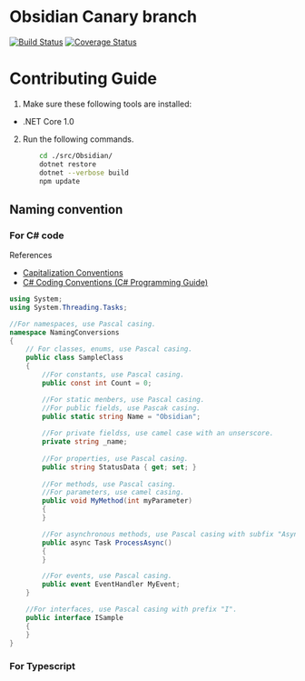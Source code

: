 # Obsidian Canary branch
[![Build Status](https://travis-ci.org/ZA-PT/Obsidian.svg?branch=canary)](https://travis-ci.org/ZA-PT/Obsidian)
[![Coverage Status](https://coveralls.io/repos/github/ZA-PT/Obsidian/badge.svg?branch=front-end-tests)](https://coveralls.io/github/ZA-PT/Obsidian?branch=front-end-tests)
# Contributing Guide
1. Make sure these following tools are installed:
  - .NET Core 1.0
2. Run the following commands.

    ```bash
        cd ./src/Obsidian/
        dotnet restore
        dotnet --verbose build
        npm update
    ```
## Naming convention

### For C# code

References
- [Capitalization Conventions](https://msdn.microsoft.com/en-us/library/ms229043.aspx)
- [C# Coding Conventions (C# Programming Guide)](https://msdn.microsoft.com/en-us/library/ff926074.aspx)

``` C# 
using System;
using System.Threading.Tasks;

//For namespaces, use Pascal casing.
namespace NamingConversions
{
    // For classes, enums, use Pascal casing.
    public class SampleClass
    {
        //For constants, use Pascal casing.
        public const int Count = 0;

        //For static menbers, use Pascal casing.
        //For public fields, use Pascak casing.
        public static string Name = "Obsidian";
        
        //For private fieldss, use camel case with an unserscore.
        private string _name;
        
        //For properties, use Pascal casing.
        public string StatusData { get; set; }
        
        //For methods, use Pascal casing.
        //For parameters, use camel casing.
        public void MyMethod(int myParameter)
        {
        }

        //For asynchronous methods, use Pascal casing with subfix "Async".
        public async Task ProcessAsync()
        {
        }

        //For events, use Pascal casing.
        public event EventHandler MyEvent;
    }

    //For interfaces, use Pascal casing with prefix "I".
    public interface ISample
    {
    }
}
```
### For Typescript
